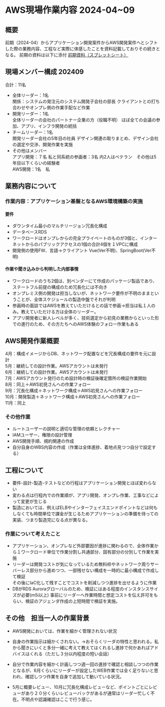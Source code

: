 # AWS現場作業内容 2024-04~09


## 概要
前期（2024-04）からアプリケーション開発案件からAWS開発案件へとシフトした際の業務内容、工程など実際に体感したことを資料記載しておりその続きとなる。
前期の資料は以下に添付
[前期資料（スプレットシート）](https://docs.google.com/spreadsheets/d/19rWAeSSUOX9en0-L3dAAYgpyjPFhy81a/edit?usp=share_link&ouid=112793814303210155543&rtpof=true&sd=true)


## 現場メンバー構成 202409
合計：11名
- 全体リーダー：1名  
関係：システムの発注元のシステム開発子会社の部長
クライアントとの打ち合わせやオンプレ側の作業手配など作業
- 開発リーダー：1名  
全体リーダーの会社のパートナー企業の方（役職不明）
ほぼ全ての会議の参加、アプリ、インフラ開発の統括
- チームリーダー：1名  
開発リーダー会社の5年目の社員
デザイン関連の取りまとめ、デザイン会社の選定や交渉、開発作業を実施
- その他はメンバー  
アプリ開発：７名 私と同系統の参画者：3名 内2人はベテラン　その他は5年目以下くらいの経験者  
AWS開発：1名　私　


## 業務内容について
### 作業内容：アプリケーション基盤となるAWS環境構築の実施
#### 要件
  - ダウンタイム最小のマルチリージョン冗長化構成
  - データベースRDS
  - ワークロードはオンプレからの完全プライベートのものが3個と、インターネットからのパブリックアクセスの1個の合計4個を１VPCに構成
  - 開発側の使用FW、言語→クライアント Vue(Ver不明)、SpringBoot(Ver不明)　

#### 作業や聞き込みから判明した内部事情
  - ワークロードのうち2個は、別ベンダーにて作成のパッケージ製品であり、ステートフル前提の構成のため冗長化には不向き
  - オンプレミス側の開発は担当しないが、ネットワーク要件が不明のままということが、全体スケジュールの製造中盤でそれが判明
  - 参画時の面談ではAWSを教えていただけるとの話で参画→担当は私１人のみ。教えていただける方は全体のリーダー。
  - アプリ開発者に新人レベルが多く、技術選定から初見の業務からといった形での進行のため、その方たちへのAWS体験のフォロー作業もある


## AWS開発作業概要
4月：構成イメージからDB、ネットワーク配置などを冗長構成の要件を元に設計  
5月：継続しての設計作業。AWSアカウントは未発行  
6月：継続しての設計作業。AWSアカウントは未発行  
7月：AWSアカウント発行のため設計時の検証後確定箇所の検証作業開始  
8月：同上＋AWS初見さんへの作業フォロー  
9月：冗長化構成＋ネットワーク構成＋AWS初見さんへの作業フォロー  
10月：開発製造＋ネットワーク構成＋AWS初見さんへの作業フォロー  
11月：同上

### その他作業
- ルートユーザーの説明と適切な管理の依頼とレクチャー
- IAMユーザー、権限の設計管理
- AWS開発手順、規約関連の作成
- 自分自身のWBS内容の作成（作業は全体進捗、着地点見つつ自分で設定する）

## 工程について
- 要件-設計-製造-テストなどの行程はアプリケーション開発とほぼ変わらない  
- 変わる点は行程内での作業順が、アプリ開発、オンプレ作業、工事などによって変更が生じる  
- 製造においては、例えばELBやインターフェイスエンドポイントなどは何もしなくても時間単位で課金が生じるためアプリケーションの準備を待っての実装、つまり製造完になる点が異なる。
### 作業について考えたこと
- アプリケーション、オンプレなど外部要因が進捗に関わるので、全体作業から１ワークロード単位で作業分割し共通部分、固有部分の分別して作業を実施  
- リーダーは開発コストが気になっているため無料枠やネットワーク周りサーバーレス部分から進めつつ、一部残せない構成を一時的に最小構成で作成して検証  
その後にIaC化して残すことでコストを削減しつつ進捗を出せるように作業  
- DBがRDS Auroraグローバルのため、検証にはある程度のインスタンスサイズが必要(m5i以上)
事前にリーダーへ作業時間と想定コストを伝え許可をもらい、検証のアジェンダ作成の上短時間で検証を実施。


## その他　担当一人の作業背景
- AWS開発においては、作業を細かく管理されない状況

- 自身の作業指示は細かくされない。→おそらくリーダの特性と思われる。私から聞きにいくと多分一緒に考えて教えてはくれるし進捗で何かあればアドバイスはくれる（ただし３分以内程度の短い会話）
- 自分で作業内容を細かく計画しつつ週一回の進捗で確認と相談しつつの作業となるが、6月くらいにリーダーが設定したWEB作業では全く足りないと思われ、確認しつつ作業を自身で追加して動いている状況。
- 5月に概要レビュー、10月に冗長化構成レビューなど、ポイントごとにレビューがあり２０分くらいレビューバックがあるが通常はリーダー忙しく不在。不明点や認識確認はここで行う感じ。


